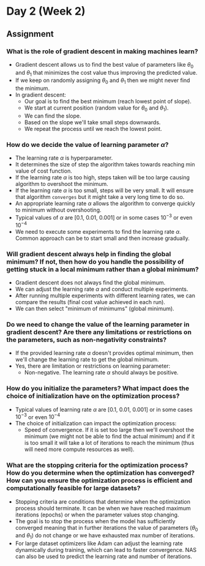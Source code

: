 # Day 2 (Week 2)

## Assignment

### What is the role of gradient descent in making machines learn?

- Gradient descent allows us to find the best value of parameters like $θ_{0}$ and $θ_{1}$ that minimizes the cost value thus improving the predicted value.
- If we keep on randomly assigning $θ_{0}$ and $θ_{1}$ then we might never find the minimum.
- In gradient descent:
  - Our goal is to find the best minimum (reach lowest point of slope).
  - We start at current position (random value for $θ_{0}$ and $θ_{1}$).
  - We can find the slope.
  - Based on the slope we'll take small steps downwards.
  - We repeat the process until we reach the lowest point.

### How do we decide the value of learning parameter $α$?

- The learning rate $α$ is hyperparameter.
- It determines the size of step the algorithm takes towards reaching min value of cost function.
- If the learning rate $α$ is too high, steps taken will be too large causing algorithm to overshoot the minimum.
- If the learning rate $α$ is too small, steps will be very small. It will ensure that algorithm `converges` but it might take a very long time to do so.
- An appropriate learning rate $α$ allows the algorithm to converge quickly to minimum without overshooting.
- Typical values of $α$ are [0.1, 0.01, 0.001] or in some cases $10^{-3}$ or even $10^{-4}$
- We need to execute some experiments to find the learning rate $α$. Common approach can be to start small and then increase gradually.

### Will gradient descent always help in finding the global minimum? If not, then how do you handle the possibility of getting stuck in a local minimum rather than a global minimum?

- Gradient descent does not always find the global minimum.
- We can adjust the learning rate $α$ and conduct multiple experiments.
- After running multiple experiments with different learning rates, we can compare the results (final cost value achieved in each run).
- We can then select "minimum of minimums" (global minimum).

### Do we need to change the value of the learning parameter in gradient descent? Are there any limitations or restrictions on the parameters, such as non-negativity constraints?

- If the provided learning rate $α$ doesn't provides optimal minimum, then we'll change the learning rate to get the global minimum.
- Yes, there are limitation or restrictions on learning parameter:
  - Non-negative. The learning rate $α$ should always be positive.

### How do you initialize the parameters? What impact does the choice of initialization have on the optimization process?

- Typical values of learning rate $α$ are [0.1, 0.01, 0.001] or in some cases $10^{-3}$ or even $10^{-4}$
- The choice of initialization can impact the optimization process:
  - Speed of convergence. If it is set too large then we'll overshoot the minimum (we might not be able to find the actual minimum) and if it is too small it will take a lot of iterations to reach the minimum (thus will need more compute resources as well).

### What are the stopping criteria for the optimization process? How do you determine when the optimization has converged? How can you ensure the optimization process is efficient and computationally feasible for large datasets?

- Stopping criteria are conditions that determine when the optimization process should terminate. It can be when we have reached maximum iterations (epochs) or when the parameter values stop changing.
- The goal is to stop the process when the model has sufficiently converged meaning that in further iterations the value of parameters ($θ_{0}$ and $θ_{1}$) do not change or we have exhausted max number of iterations.
- For large dataset optimizers like Adam can adjust the learning rate dynamically during training, which can lead to faster convergence. NAS can also be used to predict the learning rate and number of iterations.
